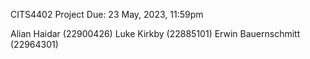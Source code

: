 CITS4402 Project
Due: 23 May, 2023, 11:59pm

Alian Haidar (22900426)
Luke Kirkby (22885101)
Erwin Bauernschmitt (22964301)